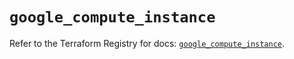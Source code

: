 # `google_compute_instance`

Refer to the Terraform Registry for docs: [`google_compute_instance`](https://registry.terraform.io/providers/hashicorp/google/5.36.0/docs/resources/compute_instance).
